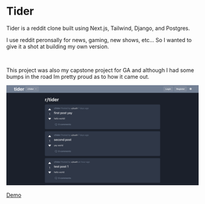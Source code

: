 <h1>Tider</h1>

<p>Tider is a reddit clone built using Next.js, Tailwind, Django, and Postgres.

I use reddit peronsally for news, gaming, new shows, etc... So I wanted to give it a shot at building my own version.</p>

<br />

<p>This project was also my capstone project for GA and although I had some bumps in the road Im pretty proud as to how it came out. </p>

<img width="1381" alt="grouper app screenshot" src="./images/tider.png"/>

<a href="https://youtu.be/FFqS8t2BJgE" target="_blank">Demo</a>